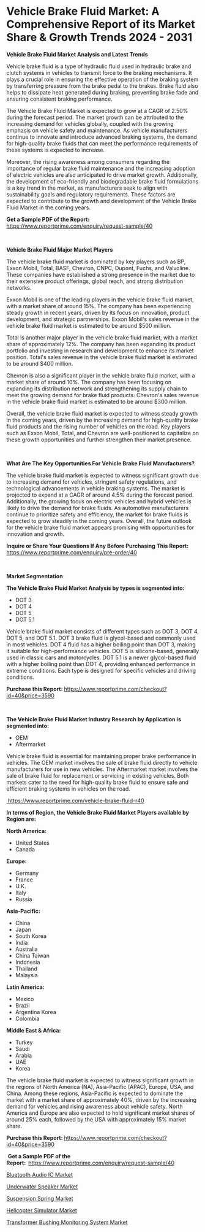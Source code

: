 <p><h1>Vehicle Brake Fluid Market: A Comprehensive Report of its Market Share & Growth Trends 2024 - 2031</h1></p><p><strong>Vehicle Brake Fluid Market Analysis and Latest Trends</strong></p>
<p><p>Vehicle brake fluid is a type of hydraulic fluid used in hydraulic brake and clutch systems in vehicles to transmit force to the braking mechanisms. It plays a crucial role in ensuring the effective operation of the braking system by transferring pressure from the brake pedal to the brakes. Brake fluid also helps to dissipate heat generated during braking, preventing brake fade and ensuring consistent braking performance.</p><p>The Vehicle Brake Fluid Market is expected to grow at a CAGR of 2.50% during the forecast period. The market growth can be attributed to the increasing demand for vehicles globally, coupled with the growing emphasis on vehicle safety and maintenance. As vehicle manufacturers continue to innovate and introduce advanced braking systems, the demand for high-quality brake fluids that can meet the performance requirements of these systems is expected to increase.</p><p>Moreover, the rising awareness among consumers regarding the importance of regular brake fluid maintenance and the increasing adoption of electric vehicles are also anticipated to drive market growth. Additionally, the development of eco-friendly and biodegradable brake fluid formulations is a key trend in the market, as manufacturers seek to align with sustainability goals and regulatory requirements. These factors are expected to contribute to the growth and development of the Vehicle Brake Fluid Market in the coming years.</p></p>
<p><strong>Get a Sample PDF of the Report:&nbsp;</strong> <a href="https://www.reportprime.com/enquiry/request-sample/40">https://www.reportprime.com/enquiry/request-sample/40</a></p>
<p>&nbsp;</p>
<p><strong>Vehicle Brake Fluid Major Market Players</strong></p>
<p><p>The vehicle brake fluid market is dominated by key players such as BP, Exxon Mobil, Total, BASF, Chevron, CNPC, Dupont, Fuchs, and Valvoline. These companies have established a strong presence in the market due to their extensive product offerings, global reach, and strong distribution networks.</p><p>Exxon Mobil is one of the leading players in the vehicle brake fluid market, with a market share of around 15%. The company has been experiencing steady growth in recent years, driven by its focus on innovation, product development, and strategic partnerships. Exxon Mobil's sales revenue in the vehicle brake fluid market is estimated to be around $500 million.</p><p>Total is another major player in the vehicle brake fluid market, with a market share of approximately 12%. The company has been expanding its product portfolio and investing in research and development to enhance its market position. Total's sales revenue in the vehicle brake fluid market is estimated to be around $400 million.</p><p>Chevron is also a significant player in the vehicle brake fluid market, with a market share of around 10%. The company has been focusing on expanding its distribution network and strengthening its supply chain to meet the growing demand for brake fluid products. Chevron's sales revenue in the vehicle brake fluid market is estimated to be around $300 million.</p><p>Overall, the vehicle brake fluid market is expected to witness steady growth in the coming years, driven by the increasing demand for high-quality brake fluid products and the rising number of vehicles on the road. Key players such as Exxon Mobil, Total, and Chevron are well-positioned to capitalize on these growth opportunities and further strengthen their market presence.</p></p>
<p>&nbsp;</p>
<p><strong>What Are The Key Opportunities For Vehicle Brake Fluid Manufacturers?</strong></p>
<p><p>The vehicle brake fluid market is expected to witness significant growth due to increasing demand for vehicles, stringent safety regulations, and technological advancements in vehicle braking systems. The market is projected to expand at a CAGR of around 4.5% during the forecast period. Additionally, the growing focus on electric vehicles and hybrid vehicles is likely to drive the demand for brake fluids. As automotive manufacturers continue to prioritize safety and efficiency, the market for brake fluids is expected to grow steadily in the coming years. Overall, the future outlook for the vehicle brake fluid market appears promising with opportunities for innovation and growth.</p></p>
<p><strong>Inquire or Share Your Questions If Any Before Purchasing This Report:</strong> <a href="https://www.reportprime.com/enquiry/pre-order/40">https://www.reportprime.com/enquiry/pre-order/40</a></p>
<p>&nbsp;</p>
<p><strong>Market Segmentation</strong></p>
<p><strong>The Vehicle Brake Fluid Market Analysis by types is segmented into:</strong></p>
<p><ul><li>DOT 3</li><li>DOT 4</li><li>DOT 5</li><li>DOT 5.1</li></ul></p>
<p><p>Vehicle brake fluid market consists of different types such as DOT 3, DOT 4, DOT 5, and DOT 5.1. DOT 3 brake fluid is glycol-based and commonly used in most vehicles. DOT 4 fluid has a higher boiling point than DOT 3, making it suitable for high-performance vehicles. DOT 5 is silicone-based, generally used in classic cars and motorcycles. DOT 5.1 is a newer glycol-based fluid with a higher boiling point than DOT 4, providing enhanced performance in extreme conditions. Each type is designed for specific vehicles and driving conditions.</p></p>
<p><strong>Purchase this Report:&nbsp;</strong><a href="https://www.reportprime.com/checkout?id=40&price=3590">https://www.reportprime.com/checkout?id=40&price=3590</a></p>
<p>&nbsp;</p>
<p><strong>The Vehicle Brake Fluid Market Industry Research by Application is segmented into:</strong></p>
<p><ul><li>OEM</li><li>Aftermarket</li></ul></p>
<p><p>Vehicle brake fluid is essential for maintaining proper brake performance in vehicles. The OEM market involves the sale of brake fluid directly to vehicle manufacturers for use in new vehicles. The Aftermarket market involves the sale of brake fluid for replacement or servicing in existing vehicles. Both markets cater to the need for high-quality brake fluid to ensure safe and efficient braking systems in vehicles on the road.</p></p>
<p><a href="https://www.reportprime.com/vehicle-brake-fluid-r40">&nbsp;https://www.reportprime.com/vehicle-brake-fluid-r40</a></p>
<p><strong>In terms of Region, the Vehicle Brake Fluid Market Players available by Region are:</strong></p>
<p>
    <p> <strong> North America: </strong>
        <ul>
            <li>United States</li>
            <li>Canada</li>
        </ul>
        </p> 
    <p> <strong> Europe: </strong>
        <ul>
            <li>Germany</li>
            <li>France</li>
            <li>U.K.</li>
            <li>Italy</li>
            <li>Russia</li>
        </ul>
        </p> 
    <p> <strong> Asia-Pacific: </strong>
        <ul>
            <li>China</li>
            <li>Japan</li>
            <li>South Korea</li>
            <li>India</li>
            <li>Australia</li>
            <li>China Taiwan</li>
            <li>Indonesia</li>
            <li>Thailand</li>
            <li>Malaysia</li>
        </ul>
        </p> 
    <p> <strong> Latin America: </strong>
        <ul>
            <li>Mexico</li>
            <li>Brazil</li>
            <li>Argentina Korea</li>
            <li>Colombia</li>
        </ul>
        </p> 
    <p> <strong> Middle East & Africa: </strong>
        <ul>
            <li>Turkey</li>
            <li>Saudi</li>
            <li>Arabia</li>
            <li>UAE</li>
            <li>Korea</li>
        </ul>
    </p>
    </p>
<p><p>The vehicle brake fluid market is expected to witness significant growth in the regions of North America (NA), Asia-Pacific (APAC), Europe, USA, and China. Among these regions, Asia-Pacific is expected to dominate the market with a market share of approximately 40%, driven by the increasing demand for vehicles and rising awareness about vehicle safety. North America and Europe are also expected to hold significant market shares of around 25% each, followed by the USA with approximately 15% market share.</p></p>
<p><strong>Purchase this Report: </strong><a href="https://www.reportprime.com/checkout?id=40&price=3590">https://www.reportprime.com/checkout?id=40&price=3590</a></p>
<p>&nbsp;<strong>Get a Sample PDF of the Report:&nbsp;&nbsp;</strong><a href="https://www.reportprime.com/enquiry/request-sample/40">https://www.reportprime.com/enquiry/request-sample/40</a></p>
<p><strong></strong></p>
<p><p><a href="https://www.linkedin.com/pulse/bluetooth-audio-ic-market-analysis-report-global-insights-eag5c?trackingId=IS9UGCPsT4qUPyQiMzuQPQ%3D%3D">Bluetooth Audio IC Market</a></p><p><a href="https://www.linkedin.com/pulse/underwater-speaker-market-size-growing-cagr-131-report-covers-r3xce?trackingId=KvPpGiotQj6pdGwsPA%2Beow%3D%3D">Underwater Speaker Market</a></p><p><a href="https://github.com/gcimaudf65/Market-Research-Report-List-2/blob/main/suspension-spring-market.md">Suspension Spring Market</a></p><p><a href="https://github.com/sardarp081/Market-Research-Report-List-2/blob/main/helicopter-simulator-market.md">Helicopter Simulator Market</a></p><p><a href="https://www.linkedin.com/pulse/transformer-bushing-my-market-intel-lqvoe?trackingId=YAT1tECeRgiiP5HEC6hByg%3D%3D">Transformer Bushing Monitoring System Market</a></p></p>